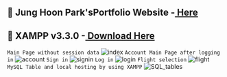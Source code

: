 ## 📝 Jung Hoon Park'sPortfolio Website -<a href="https://yalacha.com"> Here</a>

## 📝 XAMPP v3.3.0 -<a href="https://www.apachefriends.org/download.html"> Download Here</a>
`Main Page without session data`
![index](https://github.com/HoooonPark/Flight_Booking/assets/116849528/f40c6a49-e922-4f41-882e-ba07ba2f237a)
`Account Main Page after logging in`
![account](https://github.com/HoooonPark/Flight_Booking/assets/116849528/d51d565d-822b-4ada-9b58-10ac2da04975)
`Sign in`
![signin](https://github.com/HoooonPark/Flight_Booking/assets/116849528/26c416d3-ef46-46f9-b3ea-89298402b351)
`Log in`
![login](https://github.com/HoooonPark/Flight_Booking/assets/116849528/caf5630e-1c66-45c6-9def-6e7a630b0d32)
`Flight selection`
![flight](https://github.com/HoooonPark/Flight_Booking/assets/116849528/c450a9fc-ff24-443f-8235-f62bc87836b8)
`MySQL Table and local hosting by using XAMPP`
![SQL_tables](https://github.com/HoooonPark/Flight_Booking/assets/116849528/284c042a-9842-47b3-aba7-d0dbbab8a952)
